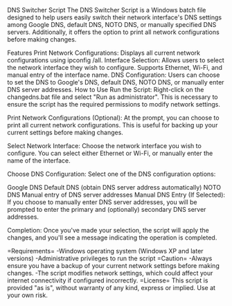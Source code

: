 DNS Switcher Script
The DNS Switcher Script is a Windows batch file designed to help users easily switch their network interface's DNS settings among Google DNS, default DNS, NOTO DNS, or manually specified DNS servers. Additionally, it offers the option to print all network configurations before making changes.

Features
Print Network Configurations: Displays all current network configurations using ipconfig /all.
Interface Selection: Allows users to select the network interface they wish to configure. Supports Ethernet, Wi-Fi, and manual entry of the interface name.
DNS Configuration: Users can choose to set the DNS to Google's DNS, default DNS, NOTO DNS, or manually enter DNS server addresses.
How to Use
Run the Script: Right-click on the changedns.bat file and select "Run as administrator". This is necessary to ensure the script has the required permissions to modify network settings.

Print Network Configurations (Optional): At the prompt, you can choose to print all current network configurations. This is useful for backing up your current settings before making changes.

Select Network Interface: Choose the network interface you wish to configure. You can select either Ethernet or Wi-Fi, or manually enter the name of the interface.

Choose DNS Configuration: Select one of the DNS configuration options:

Google DNS
Default DNS (obtain DNS server address automatically)
NOTO DNS
Manual entry of DNS server addresses
Manual DNS Entry (If Selected): If you choose to manually enter DNS server addresses, you will be prompted to enter the primary and (optionally) secondary DNS server addresses.

Completion: Once you've made your selection, the script will apply the changes, and you'll see a message indicating the operation is completed.

=Requirements=
-Windows operating system (Windows XP and later versions)
-Administrative privileges to run the script
=Caution=
-Always ensure you have a backup of your current network settings before making changes.
-The script modifies network settings, which could affect your internet connectivity if configured incorrectly.
=License=
This script is provided "as is", without warranty of any kind, express or implied. Use at your own risk.

